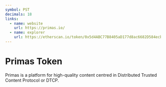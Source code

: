 ```yaml
---
symbol: PST
decimals: 18
links:
  - name: website
    url: https://primas.io/
  - name: explorer
    url: https://etherscan.io/token/0x5d4ABC77B8405aD177d8ac6682D584ecbFd46CEc
---
```


# Primas Token

Primas is a platform for high-quality content centred in Distributed Trusted Content Protocol or DTCP.
